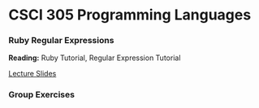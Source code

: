 # CSCI 305 Programming Languages

### Ruby Regular Expressions

**Reading:** Ruby Tutorial, Regular Expression Tutorial

[Lecture Slides](slides/Lecture.pdf)

### Group Exercises
